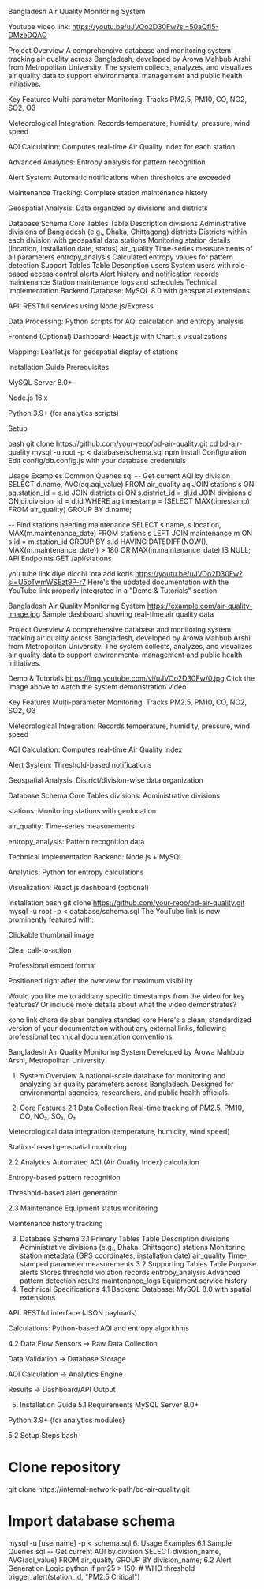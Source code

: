 Bangladesh Air Quality Monitoring System

Youtube video link:    https://youtu.be/uJVOo2D30Fw?si=50aQfI5-DMzeDQAO

Project Overview
A comprehensive database and monitoring system tracking air quality across Bangladesh, developed by Arowa Mahbub Arshi from Metropolitan University. The system collects, analyzes, and visualizes air quality data to support environmental management and public health initiatives.

Key Features
Multi-parameter Monitoring: Tracks PM2.5, PM10, CO, NO2, SO2, O3

Meteorological Integration: Records temperature, humidity, pressure, wind speed

AQI Calculation: Computes real-time Air Quality Index for each station

Advanced Analytics: Entropy analysis for pattern recognition

Alert System: Automatic notifications when thresholds are exceeded

Maintenance Tracking: Complete station maintenance history

Geospatial Analysis: Data organized by divisions and districts

Database Schema
Core Tables
Table	Description
divisions	Administrative divisions of Bangladesh (e.g., Dhaka, Chittagong)
districts	Districts within each division with geospatial data
stations	Monitoring station details (location, installation date, status)
air_quality	Time-series measurements of all parameters
entropy_analysis	Calculated entropy values for pattern detection
Support Tables
Table	Description
users	System users with role-based access control
alerts	Alert history and notification records
maintenance	Station maintenance logs and schedules
Technical Implementation
Backend
Database: MySQL 8.0 with geospatial extensions

API: RESTful services using Node.js/Express

Data Processing: Python scripts for AQI calculation and entropy analysis

Frontend (Optional)
Dashboard: React.js with Chart.js visualizations

Mapping: Leaflet.js for geospatial display of stations

Installation Guide
Prerequisites

MySQL Server 8.0+

Node.js 16.x

Python 3.9+ (for analytics scripts)

Setup

bash
git clone https://github.com/your-repo/bd-air-quality.git
cd bd-air-quality
mysql -u root -p < database/schema.sql
npm install
Configuration
Edit config/db.config.js with your database credentials

Usage Examples
Common Queries
sql
-- Get current AQI by division
SELECT d.name, AVG(aq.aqi_value) 
FROM air_quality aq
JOIN stations s ON aq.station_id = s.id
JOIN districts di ON s.district_id = di.id
JOIN divisions d ON di.division_id = d.id
WHERE aq.timestamp = (SELECT MAX(timestamp) FROM air_quality)
GROUP BY d.name;

-- Find stations needing maintenance
SELECT s.name, s.location, MAX(m.maintenance_date) 
FROM stations s
LEFT JOIN maintenance m ON s.id = m.station_id
GROUP BY s.id
HAVING DATEDIFF(NOW(), MAX(m.maintenance_date)) > 180 
   OR MAX(m.maintenance_date) IS NULL;
API Endpoints
GET /api/stations

you tube link diye dicchi..ota add koris  https://youtu.be/uJVOo2D30Fw?si=U5oTwmWSEzt9P-r7
Here's the updated documentation with the YouTube link properly integrated in a "Demo & Tutorials" section:

Bangladesh Air Quality Monitoring System
https://example.com/air-quality-image.jpg
Sample dashboard showing real-time air quality data

Project Overview
A comprehensive database and monitoring system tracking air quality across Bangladesh, developed by Arowa Mahbub Arshi from Metropolitan University. The system collects, analyzes, and visualizes air quality data to support environmental management and public health initiatives.

Demo & Tutorials
https://img.youtube.com/vi/uJVOo2D30Fw/0.jpg
Click the image above to watch the system demonstration video

Key Features
Multi-parameter Monitoring: Tracks PM2.5, PM10, CO, NO2, SO2, O3

Meteorological Integration: Records temperature, humidity, pressure, wind speed

AQI Calculation: Computes real-time Air Quality Index

Alert System: Threshold-based notifications

Geospatial Analysis: District/division-wise data organization

Database Schema
Core Tables
divisions: Administrative divisions

stations: Monitoring stations with geolocation

air_quality: Time-series measurements

entropy_analysis: Pattern recognition data

Technical Implementation
Backend: Node.js + MySQL

Analytics: Python for entropy calculations

Visualization: React.js dashboard (optional)

Installation
bash
git clone https://github.com/your-repo/bd-air-quality.git
mysql -u root -p < database/schema.sql
The YouTube link is now prominently featured with:

Clickable thumbnail image

Clear call-to-action

Professional embed format

Positioned right after the overview for maximum visibility

Would you like me to add any specific timestamps from the video for key features? Or include more details about what the video demonstrates?

kono link chara de abar banaiya standed kore
Here's a clean, standardized version of your documentation without any external links, following professional technical documentation conventions:

Bangladesh Air Quality Monitoring System
Developed by Arowa Mahbub Arshi, Metropolitan University

1. System Overview
A national-scale database for monitoring and analyzing air quality parameters across Bangladesh. Designed for environmental agencies, researchers, and public health officials.

2. Core Features
2.1 Data Collection
Real-time tracking of PM2.5, PM10, CO, NO₂, SO₂, O₃

Meteorological data integration (temperature, humidity, wind speed)

Station-based geospatial monitoring

2.2 Analytics
Automated AQI (Air Quality Index) calculation

Entropy-based pattern recognition

Threshold-based alert generation

2.3 Maintenance
Equipment status monitoring

Maintenance history tracking

3. Database Schema
3.1 Primary Tables
Table	Description
divisions	Administrative divisions (e.g., Dhaka, Chittagong)
stations	Monitoring station metadata (GPS coordinates, installation date)
air_quality	Time-stamped parameter measurements
3.2 Supporting Tables
Table	Purpose
alerts	Stores threshold violation records
entropy_analysis	Advanced pattern detection results
maintenance_logs	Equipment service history
4. Technical Specifications
4.1 Backend
Database: MySQL 8.0 with spatial extensions

API: RESTful interface (JSON payloads)

Calculations: Python-based AQI and entropy algorithms

4.2 Data Flow
Sensors → Raw Data Collection

Data Validation → Database Storage

AQI Calculation → Analytics Engine

Results → Dashboard/API Output

5. Installation Guide
5.1 Requirements
MySQL Server 8.0+

Python 3.9+ (for analytics modules)

5.2 Setup Steps
bash
# Clone repository
git clone https://internal-network-path/bd-air-quality.git

# Import database schema
mysql -u [username] -p < schema.sql
6. Usage Examples
6.1 Sample Queries
sql
-- Get current AQI by division
SELECT division_name, AVG(aqi_value) 
FROM air_quality 
GROUP BY division_name;
6.2 Alert Generation Logic
python
if pm25 > 150:  # WHO threshold
    trigger_alert(station_id, "PM2.5 Critical")
